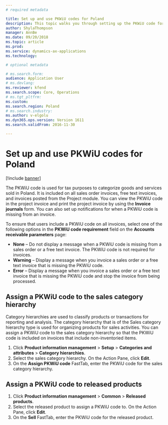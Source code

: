 ```yaml
---
# required metadata

title: Set up and use PKWiU codes for Poland
description: This topic walks you through setting up the PKWiU code for Poland.  
author: ShylaThompson
manager: AnnBe
ms.date: 09/20/2018
ms.topic: article
ms.prod: 
ms.service: dynamics-ax-applications
ms.technology: 

# optional metadata

# ms.search.form: 
audience: Application User
# ms.devlang: 
ms.reviewer: kfend
ms.search.scope: Core, Operations
# ms.tgt_pltfrm: 
ms.custom: 
ms.search.region: Poland
# ms.search.industry: 
ms.author: v-elgolu
ms.dyn365.ops.version: Version 1611
ms.search.validFrom: 2016-11-30

---
```


# Set up and use PKWiU codes for Poland

[!include [banner](../includes/banner.md)]

The PKWiU code is used for tax purposes to categorize goods and services sold in Poland. It is included on all sales order invoices, free text invoices, and invoices posted from the Project module. You can view the PKWiU code in the project invoice and print the project invoice by using the **Invoice journals** form. You can also set up notifications for when a PKWiU code is missing from an invoice.

To ensure that users include a PKWiU code on all invoices, select one of the following options in the **PKWiU code requirement** field on the **Accounts receivable parameters** page: 
- **None** – Do not display a message when a PKWiU code is missing from a sales order or a free text invoice. The PKWiU code is not required for invoices. 
- **Warning** – Display a message when you invoice a sales order or a free text invoice that is missing the PKWiU code. 
- **Error** – Display a message when you invoice a sales order or a free text invoice that is missing the PKWiU code and stop the invoice from being processed. 

## Assign a PKWiU code to the sales category hierarchy

Category hierarchies are used to classify products or transactions for reporting and analysis. The category hierarchy that is of the Sales category hierarchy type is used for organizing products for sales activities. You can assign a PKWiU code to the sales category hierarchy so that the PKWiU code is included on invoices that include non-inventoried items. 

1. Click **Product information management** > **Setup** > **Categories and attributes** > **Category hierarchies**. 
2. Select the sales category hierarchy. On the Action Pane, click **Edit**. 
3. On the **Assign PKWiU code** FastTab, enter the PKWiU code for the sales category hierarchy. 

## Assign a PKWiU code to released products

1. Click **Product information management** > **Common** > **Released products**. 
2. Select the released product to assign a PKWiU code to. On the Action Pane, click **Edit**. 
3. On the **Sell** FastTab, enter the PKWiU code for the released product. 
